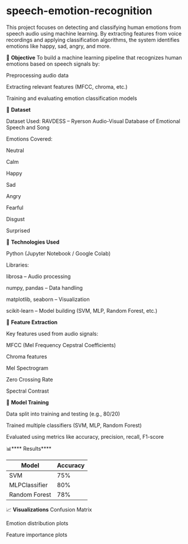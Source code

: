 # speech-emotion-recognition

This project focuses on detecting and classifying human emotions from speech audio using machine learning. By extracting features from voice recordings and applying classification algorithms, the system identifies emotions like happy, sad, angry, and more.

🎯 **Objective**
To build a machine learning pipeline that recognizes human emotions based on speech signals by:

Preprocessing audio data

Extracting relevant features (MFCC, chroma, etc.)

Training and evaluating emotion classification models

📁 **Dataset**

Dataset Used: RAVDESS – Ryerson Audio-Visual Database of Emotional Speech and Song

Emotions Covered:

Neutral

Calm

Happy

Sad

Angry

Fearful

Disgust

Surprised

🧰 **Technologies Used**

Python (Jupyter Notebook / Google Colab)

Libraries:

librosa – Audio processing

numpy, pandas – Data handling

matplotlib, seaborn – Visualization

scikit-learn – Model building (SVM, MLP, Random Forest, etc.)

🧪 **Feature Extraction**

Key features used from audio signals:

MFCC (Mel Frequency Cepstral Coefficients)

Chroma features

Mel Spectrogram

Zero Crossing Rate

Spectral Contrast

🧠 **Model Training**

Data split into training and testing (e.g., 80/20)

Trained multiple classifiers (SVM, MLP, Random Forest)

Evaluated using metrics like accuracy, precision, recall, F1-score

📊**** Results****

| Model         | Accuracy |
| ------------- | -------- |
| SVM           | 75%      |
| MLPClassifier | 80%      |
| Random Forest | 78%      |

📈 **Visualizations**
Confusion Matrix

Emotion distribution plots

Feature importance plots
